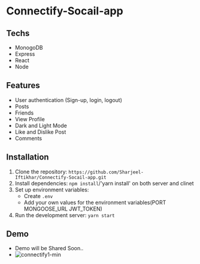 # Connectify-Socail-app
## Techs
- MonogoDB
- Express
- React
- Node

## Features
- User authentication (Sign-up, login, logout)
- Posts
- Friends
- View Profile
- Dark and Light Mode
- Like and Dislike Post
- Comments

## Installation
1. Clone the repository: `https://github.com/Sharjeel-Iftikhar/Connectify-Socail-app.git`
2. Install dependencies: `npm install`/'yarn install' on both server and clinet
3. Set up environment variables:
   - Create `.env`
   - Add your own values for the environment variables(PORT MONGOOSE_URL JWT_TOKEN)
4. Run the development server: `yarn start`

## Demo
- Demo will be Shared Soon..
- ![connectify1-min](https://github.com/Sharjeel-Iftikhar/Connectify-Socail-app/assets/81877716/6be7b35f-3604-4cf8-ab16-3343ad4f15c0)

